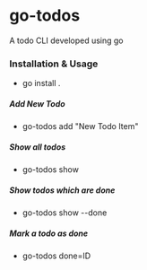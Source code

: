 # go-todos

A todo CLI developed using go

### Installation & Usage

- go install .

##### Add New Todo

- go-todos add "New Todo Item"

##### Show all todos

- go-todos show

##### Show todos which are done

- go-todos show --done

##### Mark a todo as done

- go-todos done=ID
